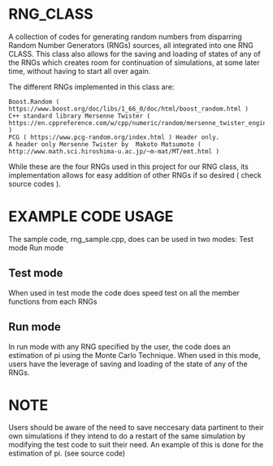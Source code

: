 # RNG_CLASS

A collection of codes for generating random numbers from disparring Random Number Generators (RNGs) sources, all integrated into one RNG CLASS.
This class also allows for the saving and loading of states of any of the RNGs which creates room for continuation of simulations, at some later time, without having to start all over again.

The different RNGs implemented in this class are:

    Boost.Random ( https://www.boost.org/doc/libs/1_66_0/doc/html/boost_random.html )
    C++ standard library Mersenne Twister ( https://en.cppreference.com/w/cpp/numeric/random/mersenne_twister_engine )
    PCG ( https://www.pcg-random.org/index.html ) Header only.
    A header only Mersenne Twister by  Makoto Matsumoto ( http://www.math.sci.hiroshima-u.ac.jp/~m-mat/MT/emt.html )
    
While these are the four RNGs used in this project for our RNG class, its implementation allows for easy addition of other RNGs if so desired ( check source codes ).


# EXAMPLE CODE USAGE

The sample code, rng_sample.cpp, does can be used in two modes:
    Test mode
    Run mode
## Test mode   
When used in test mode the code does speed test on all the member functions from each RNGs

## Run mode
In run mode with any RNG specified by the user, the code does an estimation of pi using the Monte Carlo Technique. When used in this mode, users have the leverage of saving and loading of the state of any of the RNGs.

# NOTE
Users should be aware of the need to save neccesary data partinent to their own simulations if they intend to do a restart of the same simulation by modifying the test code to suit their need. An example of this is done for the estimation of pi. (see source code) 


